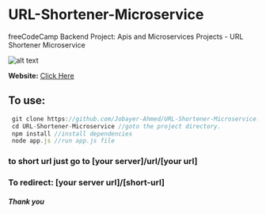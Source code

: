 # URL-Shortener-Microservice
freeCodeCamp Backend Project: Apis and Microservices Projects - URL Shortener Microservice

![alt text](https://screenshotscdn.firefoxusercontent.com/images/8b824d3d-a49d-43cb-816a-0064c52a5df3.png "Website Link")

**Website:** [Click Here](http://chotokoro.surge.sh/)

## To use:
```js
 git clone https://github.com/Jobayer-Ahmed/URL-Shortener-Microservice.git //clone repository
 cd URL-Shortener-Microservice //goto the project directory.
 npm install //install dependencies
 node app.js //run app.js file
 ```
 ### to short url just go to [your server]/url/[your url]
 
 ### To redirect: [your server url]/[short-url]
 
 ##### Thank you
